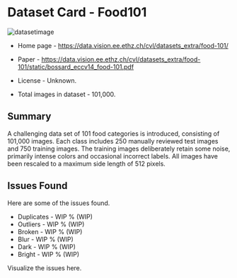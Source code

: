 # Dataset Card - Food101
![datasetimage](https://data.vision.ee.ethz.ch/cvl/datasets_extra/food-101/static/img/food-101.jpg)

+ Home page - https://data.vision.ee.ethz.ch/cvl/datasets_extra/food-101/

+ Paper - https://data.vision.ee.ethz.ch/cvl/datasets_extra/food-101/static/bossard_eccv14_food-101.pdf

+ License - Unknown.

+ Total images in dataset - 101,000.

## Summary

A challenging data set of 101 food categories is introduced, consisting of 101,000 images. Each class includes 250 manually reviewed test images and 750 training images. The training images deliberately retain some noise, primarily intense colors and occasional incorrect labels. All images have been rescaled to a maximum side length of 512 pixels.


## Issues Found
Here are some of the issues found.

+ Duplicates - WIP % (WIP)
+ Outliers - WIP % (WIP)
+ Broken - WIP % (WIP)
+ Blur - WIP % (WIP)
+ Dark - WIP % (WIP)
+ Bright - WIP % (WIP)


Visualize the issues here.